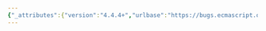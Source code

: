 ```yaml
---
{"_attributes":{"version":"4.4.4+","urlbase":"https://bugs.ecmascript.org/","maintainer":"dherman@mozilla.com"},"bug":{"bug_id":3283,"creation_ts":"2014-10-15 07:55:00 -0700","short_desc":"[[LocalExportEntries]] in Table 37","delta_ts":"2014-10-15 09:04:05 -0700","product":"Draft for 6th Edition","component":"editorial issue","version":"Rev 28: October 14, 2014 Draft","rep_platform":"All","op_sys":"All","bug_status":"RESOLVED","resolution":"INVALID","priority":"Normal","bug_severity":"minor","everconfirmed":true,"reporter":{"uid":"caridy","name":"Caridy Patiño"},"assigned_to":{"uid":"allen","name":"Allen Wirfs-Brock"},"long_desc":[{"commentid":10506,"comment_count":0,"who":{"uid":"caridy","name":"Caridy Patiño"},"bug_when":"2014-10-15 07:55:38 -0700","thetext":"In Table 37, in the \"Meaning\" column for [[LocalExportEntries]], it refers to \"Module names within the ImportEntry records have been host normalized.\", I wonder if that's needed since ExportDeclaration (for local entries) does not have FromClause."},{"commentid":10508,"comment_count":1,"who":{"uid":"caridy","name":"Caridy Patiño"},"bug_when":"2014-10-15 09:04:05 -0700","thetext":"Ah, Table 39 states clearly that it could be String|null. We are good!"}]}}
---
```

